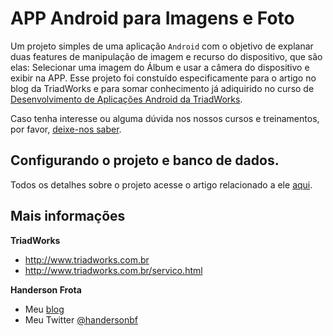 APP Android para Imagens e Foto
===============================

Um projeto simples de uma aplicação `Android` com o objetivo de explanar duas features de manipulação de imagem e recurso do dispositivo, que são elas: Selecionar uma imagem do Álbum e usar a câmera do dispositivo e exibir na APP. Esse projeto foi constuído especificamente para o artigo no blog da TriadWorks e para somar conhecimento já adiquirido no curso de [Desenvolvimento de Aplicações Android da TriadWorks](http://cursos.triadworks.com.br/curso-android/).

Caso tenha interesse ou alguma dúvida nos nossos cursos e treinamentos, por favor, [deixe-nos saber](http://www.triadworks.com.br/contatos.html).

Configurando o projeto e banco de dados.
----------------------------------------

Todos os detalhes sobre o projeto acesse o artigo relacionado a ele [aqui](http://www.triadworks.com.br/contatos.html).

Mais informações
----------------

**TriadWorks**
- http://www.triadworks.com.br
- http://www.triadworks.com.br/servico.html

**Handerson Frota**
- Meu [blog](http://www.handersonfrota.com.br/)
- Meu Twitter [@handersonbf](https://twitter.com/handersonbf)
